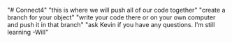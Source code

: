 "# Connect4" 
"this is where we will push all of our code together"
"create a branch for your object"
"write your code there or on your own computer and push it in that branch"
"ask Kevin if you have any questions. I'm still learning -Will"
